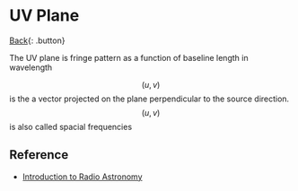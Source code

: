 # UV Plane

[Back](../index.md#astro){: .button}

The UV plane is fringe pattern as a function of baseline length in wavelength

$$(u, v)$$ is the a vector projected on the plane perpendicular to the source direction. $$(u, v)$$ is also called spacial frequencies

## Reference

- [Introduction to Radio Astronomy](https://www.eso.org/sci/meetings/2015/eris2015/L1_Jackson_Interferometry.pdf)

